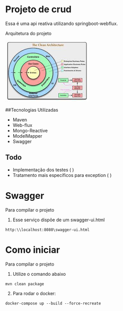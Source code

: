 # Projeto de crud

Essa é uma api reativa utilizando springboot-webflux.


Arquitetura do projeto

![Alt text](clean/download.jfif?raw=true "Clean Architecture")



##Tecnologias Utilizadas


* Maven
* Web-flux
* Mongo-Reactive
* ModelMapper
* Swagger

## Todo
* Implementação dos testes  ( )
* Tratamento mais específicos para exception ( )


# Swagger
Para compilar o projeto
1. Esse serviço dispõe de um swagger-ui.html
```
http:\\localhost:8080\swagger-ui.html
```


# Como iniciar
Para compilar o projeto
1. Utilize o comando abaixo
```
mvn clean package 
```


2. Para rodar o docker:
```
docker-compose up --build --force-recreate
```

